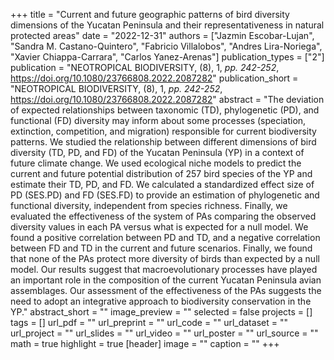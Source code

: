 +++
title = "Current and future geographic patterns of bird diversity dimensions of the Yucatan Peninsula and their representativeness in natural protected areas"
date = "2022-12-31"
authors = ["Jazmin Escobar-Lujan", "Sandra M. Castano-Quintero", "Fabricio Villalobos", "Andres Lira-Noriega", "Xavier Chiappa-Carrara", "Carlos Yanez-Arenas"]
publication_types = ["2"]
publication = "NEOTROPICAL BIODIVERSITY, (8), 1, _pp. 242-252_, https://doi.org/10.1080/23766808.2022.2087282"
publication_short = "NEOTROPICAL BIODIVERSITY, (8), 1, _pp. 242-252_, https://doi.org/10.1080/23766808.2022.2087282"
abstract = "The deviation of expected relationships between taxonomic (TD), phylogenetic (PD), and functional (FD) diversity may inform about some processes (speciation, extinction, competition, and migration) responsible for current biodiversity patterns. We studied the relationship between different dimensions of bird diversity (TD, PD, and FD) of the Yucatan Peninsula (YP) in a context of future climate change. We used ecological niche models to predict the current and future potential distribution of 257 bird species of the YP and estimate their TD, PD, and FD. We calculated a standardized effect size of PD (SES.PD) and FD (SES.FD) to provide an estimation of phylogenetic and functional diversity, independent from species richness. Finally, we evaluated the effectiveness of the system of PAs comparing the observed diversity values in each PA versus what is expected for a null model. We found a positive correlation between PD and TD, and a negative correlation between FD and TD in the current and future scenarios. Finally, we found that none of the PAs protect more diversity of birds than expected by a null model. Our results suggest that macroevolutionary processes have played an important role in the composition of the current Yucatan Peninsula avian assemblages. Our assessment of the effectiveness of the PAs suggests the need to adopt an integrative approach to biodiversity conservation in the YP."
abstract_short = ""
image_preview = ""
selected = false
projects = []
tags = []
url_pdf = ""
url_preprint = ""
url_code = ""
url_dataset = ""
url_project = ""
url_slides = ""
url_video = ""
url_poster = ""
url_source = ""
math = true
highlight = true
[header]
image = ""
caption = ""
+++
